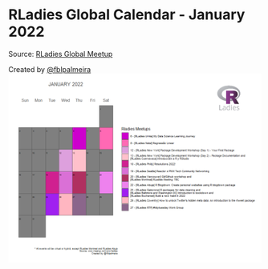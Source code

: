 # RLadies Global Calendar - January 2022

Source: [RLadies Global Meetup](https://www.meetup.com/pt-BR/pro/rladies)

Created by [@fblpalmeira](https://twitter.com/fblpalmeira)
<img src="rladies_calendar_jan2022.png">
